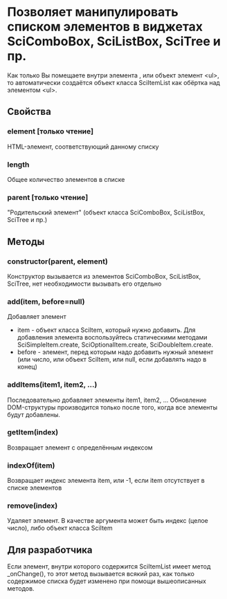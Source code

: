 # Позволяет манипулировать списком элементов в виджетах SciComboBox, SciListBox, SciTree и пр.

Как только Вы помещаете внутри элемента <sci-combo-box>, <sci-list-box> или <sci-tree> объект элемент &lt;ul&gt;,
то автоматически создаётся объект класса SciItemList как обёртка над элементом &lt;ul&gt;.

## Свойства

### element [только чтение]

HTML-элемент, соответствующий данному списку

### length

Общее количество элементов в списке

### parent [только чтение]

"Родительский элемент" (объект класса SciComboBox, SciListBox, SciTree и пр.)

## Методы

### constructor(parent, element)

Конструктор вызывается из элементов SciComboBox, SciListBox, SciTree, нет необходимости вызывать его отдельно

### add(item, before=null)

Добавляет элемент

* item - объект класса SciItem, который нужно добавить. Для добавления элемента воспользуйтесь статическими методами
SciSimpleItem.create, SciOptionalItem.create, SciDoubleItem.create.
* before - элемент, перед которым надо добавить нужный элемент (или число, или объект SciItem, или null, если
добавлять надо в конец)
  
### addItems(item1, item2, ...)

Последовательно добавляет элементы item1, item2, ... Обновление DOM-структуры производится только после того,
когда все элементы будут добавлены.
  
### getItem(index)

Возвращает элемент с определённым индексом

### indexOf(item)

Возвращает индекс элемента item, или -1, если item отсутствует в списке элементов

### remove(index)

Удаляет элемент. В качестве аргумента может быть индекс (целое число), либо объект класса SciItem

## Для разработчика

Если элемент, внутри которого содержится SciItemList имеет метод _onChange(), то этот метод вызывается всякий
раз, как только  содержимое списка будет изменено при помощи вышеописанных методов.